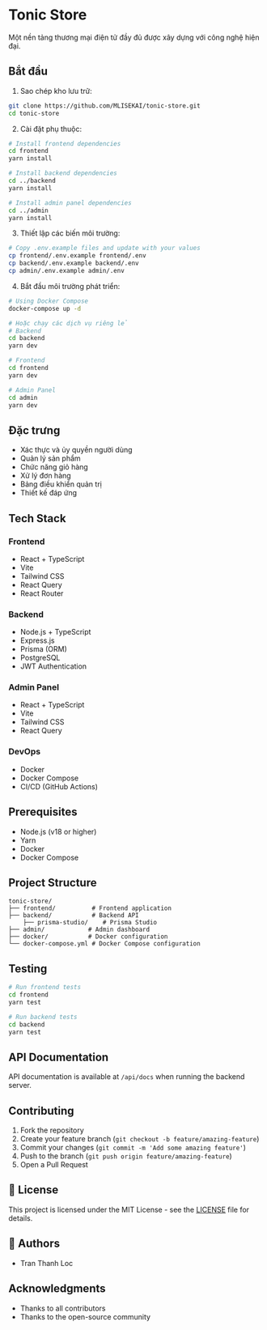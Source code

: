 # Tonic Store

Một nền tảng thương mại điện tử đầy đủ được xây dựng với công nghệ hiện đại.

## Bắt đầu

1. Sao chép kho lưu trữ:
```bash
git clone https://github.com/MLISEKAI/tonic-store.git
cd tonic-store
```

2. Cài đặt phụ thuộc:
```bash
# Install frontend dependencies
cd frontend
yarn install

# Install backend dependencies
cd ../backend
yarn install

# Install admin panel dependencies
cd ../admin
yarn install
```

3. Thiết lập các biến môi trường:
```bash
# Copy .env.example files and update with your values
cp frontend/.env.example frontend/.env
cp backend/.env.example backend/.env
cp admin/.env.example admin/.env
```

4. Bắt đầu môi trường phát triển:
```bash
# Using Docker Compose
docker-compose up -d

# Hoặc chạy các dịch vụ riêng lẻ
# Backend
cd backend
yarn dev

# Frontend
cd frontend
yarn dev

# Admin Panel
cd admin
yarn dev
```

## Đặc trưng

- Xác thực và ủy quyền người dùng
- Quản lý sản phẩm
- Chức năng giỏ hàng
- Xử lý đơn hàng
- Bảng điều khiển quản trị
- Thiết kế đáp ứng

## Tech Stack

### Frontend
- React + TypeScript
- Vite
- Tailwind CSS
- React Query
- React Router

### Backend
- Node.js + TypeScript
- Express.js
- Prisma (ORM)
- PostgreSQL
- JWT Authentication

### Admin Panel
- React + TypeScript
- Vite
- Tailwind CSS
- React Query

### DevOps
- Docker
- Docker Compose
- CI/CD (GitHub Actions)

## Prerequisites

- Node.js (v18 or higher)
- Yarn
- Docker
- Docker Compose

## Project Structure

```
tonic-store/
├── frontend/          # Frontend application
├── backend/           # Backend API
    ├── prisma-studio/    # Prisma Studio
├── admin/            # Admin dashboard
├── docker/           # Docker configuration
└── docker-compose.yml # Docker Compose configuration
```

## Testing

```bash
# Run frontend tests
cd frontend
yarn test

# Run backend tests
cd backend
yarn test
```

## API Documentation

API documentation is available at `/api/docs` when running the backend server.

## Contributing

1. Fork the repository
2. Create your feature branch (`git checkout -b feature/amazing-feature`)
3. Commit your changes (`git commit -m 'Add some amazing feature'`)
4. Push to the branch (`git push origin feature/amazing-feature`)
5. Open a Pull Request

## 📄 License

This project is licensed under the MIT License - see the [LICENSE](LICENSE) file for details.

## 👥 Authors

- Tran Thanh Loc

## Acknowledgments

- Thanks to all contributors
- Thanks to the open-source community